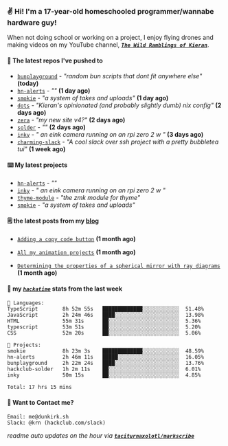 ### ✌️ Hi! I'm a 17-year-old homeschooled programmer/wannabe hardware guy!

When not doing school or working on a project, I enjoy flying drones and making videos on my YouTube channel, [**_`The Wild Ramblings of Kieran`_**](https://youtube.com/@kieran.rambles).

#### 👷 The latest repos I've pushed to

- [`bunplayground`](https://github.com/taciturnaxolotl/bunplayground) - _"random bun scripts that dont fit anywhere else"_ **(today)**
- [`hn-alerts`](https://github.com/taciturnaxolotl/hn-alerts) - _""_ **(1 day ago)**
- [`smokie`](https://github.com/taciturnaxolotl/smokie) - _"a system of takes and uploads"_ **(1 day ago)**
- [`dots`](https://github.com/taciturnaxolotl/dots) - _"Kieran's opinionated (and probably slightly dumb) nix config"_ **(2 days ago)**
- [`zera`](https://github.com/taciturnaxolotl/zera) - _"my new site v4?"_ **(2 days ago)**
- [`solder`](https://github.com/hackclub/solder) - _""_ **(2 days ago)**
- [`inky`](https://github.com/taciturnaxolotl/inky) - _" an eink camera running on an rpi zero 2 w "_ **(3 days ago)**
- [`charming-slack`](https://github.com/taciturnaxolotl/charming-slack) - _"A cool slack over ssh project with a pretty bubbletea tui"_ **(1 week ago)**

#### ⌨️ My latest projects

- [`hn-alerts`](https://github.com/taciturnaxolotl/hn-alerts) - _""_
- [`inky`](https://github.com/taciturnaxolotl/inky) - _" an eink camera running on an rpi zero 2 w "_
- [`thyme-module`](https://github.com/taciturnaxolotl/thyme-module) - _"the zmk module for thyme"_
- [`smokie`](https://github.com/taciturnaxolotl/smokie) - _"a system of takes and uploads"_

#### 🗒️ the latest posts from my [blog](https://dunkirk.sh)

- [`Adding a copy code button`](https://dunkirk.sh/blog/adding-a-copy-button/) **(1 month ago)**

- [`All my animation projects`](https://dunkirk.sh/blog/my-animations/) **(1 month ago)**

- [`Determining the properties of a spherical mirror with ray diagrams`](https://dunkirk.sh/blog/spherical-ray-diagrams/) **(1 month ago)**



#### 📡 my [_`hackatime`_](https://waka.hackclub.com) stats from the last week

```text
💾 Languages:
TypeScript        8h 52m 55s   █████████████░░░░░░░░░░░░  51.48%
JavaScript        2h 24m 46s   ████░░░░░░░░░░░░░░░░░░░░░  13.98%
HTML              55m 31s      ██░░░░░░░░░░░░░░░░░░░░░░░  5.36%
typescript        53m 51s      ██░░░░░░░░░░░░░░░░░░░░░░░  5.20%
CSS               52m 20s      ██░░░░░░░░░░░░░░░░░░░░░░░  5.06%

💼 Projects:
smokie            8h 23m 3s    █████████████░░░░░░░░░░░░  48.59%
hn-alerts         2h 46m 11s   █████░░░░░░░░░░░░░░░░░░░░  16.05%
bunplayground     2h 22m 24s   ████░░░░░░░░░░░░░░░░░░░░░  13.76%
hackclub-solder   1h 2m 11s    ██░░░░░░░░░░░░░░░░░░░░░░░  6.01%
inky              50m 15s      ██░░░░░░░░░░░░░░░░░░░░░░░  4.85%

Total: 17 hrs 15 mins
```

#### 📮 Want to Contact me?

```text
Email: me@dunkirk.sh
Slack: @krn (hackclub.com/slack)
```

_readme auto updates on the hour via [**`taciturnaxolotl/markscribe`**](https://github.com/taciturnaxolotl/markscribe)_
